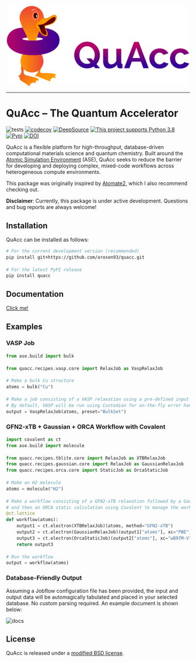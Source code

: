 <div align="center">
  <img src=docs/src/_static/quacc_logo_wide.svg width="500"><br>
</div>

--------------------------------------

# QuAcc – The Quantum Accelerator

![tests](https://github.com/arosen93/quacc/actions/workflows/tests.yaml/badge.svg)
[![codecov](https://codecov.io/gh/arosen93/quacc/branch/main/graph/badge.svg?token=BCKGTD89H0)](https://codecov.io/gh/arosen93/quacc)
[![DeepSource](https://deepsource.io/gh/arosen93/quacc.svg/?label=active+issues&token=O0LvluUkUS6qiQnHXc7BUlHn)](https://deepsource.io/gh/arosen93/quacc/?ref=repository-badge)
[![This project supports Python 3.8](https://img.shields.io/badge/Python-3.8+-blue.svg)](https://python.org/downloads)
[![Pypi](https://img.shields.io/pypi/v/quacc)](https://pypi.org/project/quacc)
[![DOI](https://zenodo.org/badge/DOI/10.5281/zenodo.7720998.svg)](https://doi.org/10.5281/zenodo.7720998)

QuAcc is a flexible platform for high-throughput, database-driven computational materials science and quantum chemistry. Built around the [Atomic Simulation Environment](https://wiki.fysik.dtu.dk/ase/index.html) (ASE), QuAcc seeks to reduce the barrier for developing and deploying complex, mixed-code workflows across heterogeneous compute environments.

This package was originally inspired by [Atomate2](https://github.com/materialsproject/atomate2), which I also recommend checking out.

**Disclaimer**: Currently, this package is under active development. Questions and bug reports are always welcome!

## Installation

QuAcc can be installed as follows:

```bash
# For the current development version (recommended)
pip install git+https://github.com/arosen93/quacc.git

# For the latest PyPI release
pip install quacc
```

## Documentation

[Click me!](https://arosen93.github.io/quacc/)

## Examples

### VASP Job

```python
from ase.build import bulk

from quacc.recipes.vasp.core import RelaxJob as VaspRelaxJob

# Make a bulk Cu structure
atoms = bulk("Cu")

# Make a job consisting of a VASP relaxation using a pre-defined input set.
# By default, VASP will be run using Custodian for on-the-fly error handling.
output = VaspRelaxJob(atoms, preset="BulkSet")
```

### GFN2-xTB + Gaussian + ORCA Workflow with Covalent

```python
import covalent as ct
from ase.build import molecule

from quacc.recipes.tblite.core import RelaxJob as XTBRelaxJob
from quacc.recipes.gaussian.core import RelaxJob as GaussianRelaxJob
from quacc.recipes.orca.core import StaticJob as OrcaStaticJob

# Make an H2 molecule
atoms = molecule("H2")

# Make a workflow consisting of a GFN2-xTB relaxation followed by a Gaussian relaxation
# and then an ORCA static calculation using Covalent to manage the workflow.
@ct.lattice
def workflow(atoms):
    output1 = ct.electron(XTBRelaxJob)(atoms, method="GFN2-xTB")
    output2 = ct.electron(GaussianRelaxJob)(output1["atoms"], xc="PBE")
    output3 = ct.electron(OrcaStaticJob)(output2["atoms"], xc="wB97M-V")
    return output3

# Run the workflow
output = workflow(atoms)
```

### Database-Friendly Output

Assuming a Jobflow configuration file has been provided, the input and output data will be automagically tabulated and placed in your selected database. No custom parsing required. An example document is shown below:

![docs](docs/src/imgs/schema.gif)

## License

QuAcc is released under a [modified BSD license](https://github.com/arosen93/quacc/blob/main/LICENSE.md).
